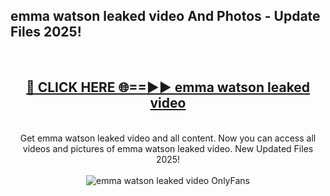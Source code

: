 <h2>emma watson leaked video And Photos - Update Files 2025!</h2>
<br>
<div align="center">
<h2><a href="https://linkcuts.com/hfmhzwbr" rel="nofollow">🔴 CLICK HERE 🌐==►► emma watson leaked video</a></h2>
<br>
Get emma watson leaked video and all content. Now you can access all videos and pictures of emma watson leaked video. New Updated Files 2025!
<br>
<br>
<a href="https://linkcuts.com/hfmhzwbr" rel="nofollow" data-target="animated-image.originalLink"><img src="https://i.ibb.co.com/WyWwxjT/player-gif2.gif" alt="emma watson leaked video OnlyFans" style="max-width: 100%; display: inline-block;" data-target="animated-image.originalImage"></a>
</div>
<br>